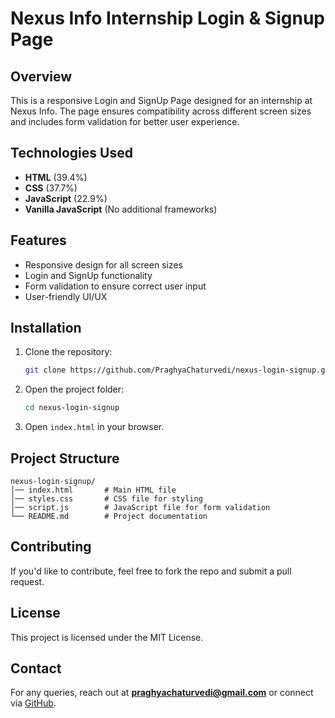 # Nexus Info Internship Login & Signup Page

## Overview
This is a responsive Login and SignUp Page designed for an internship at Nexus Info. The page ensures compatibility across different screen sizes and includes form validation for better user experience.

## Technologies Used
- **HTML** (39.4%)
- **CSS** (37.7%)
- **JavaScript** (22.9%)
- **Vanilla JavaScript** (No additional frameworks)

## Features
- Responsive design for all screen sizes
- Login and SignUp functionality
- Form validation to ensure correct user input
- User-friendly UI/UX

## Installation
1. Clone the repository:
   ```sh
   git clone https://github.com/PraghyaChaturvedi/nexus-login-signup.git
   ```
2. Open the project folder:
   ```sh
   cd nexus-login-signup
   ```
3. Open `index.html` in your browser.

## Project Structure
```
nexus-login-signup/
│── index.html       # Main HTML file
│── styles.css       # CSS file for styling
│── script.js        # JavaScript file for form validation
└── README.md        # Project documentation
```


## Contributing
If you'd like to contribute, feel free to fork the repo and submit a pull request.

## License
This project is licensed under the MIT License.

## Contact
For any queries, reach out at **praghyachaturvedi@gmail.com** or connect via [GitHub](https://github.com/PraghyaChaturvedi).

